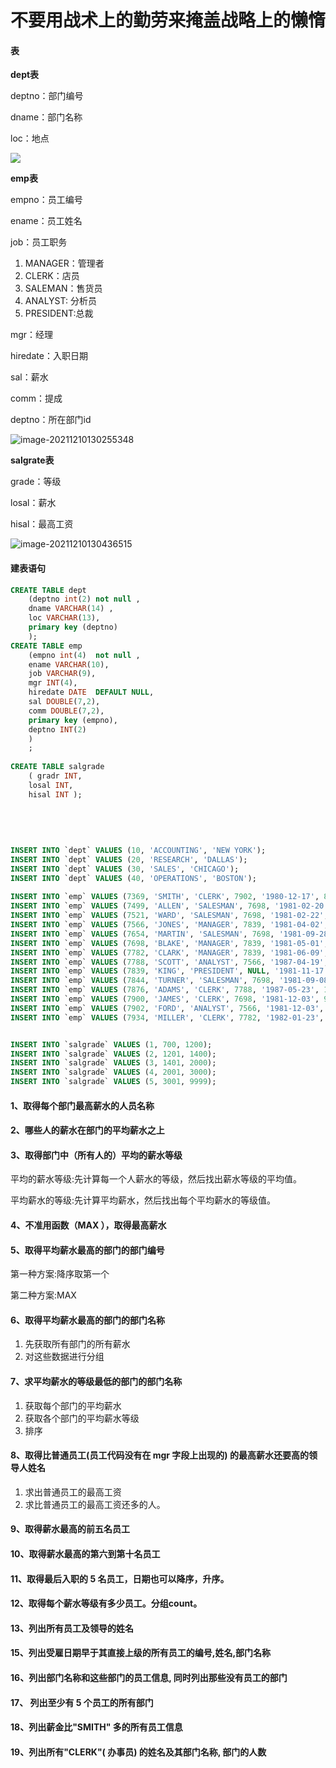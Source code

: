 # 不要用战术上的勤劳来掩盖战略上的懒惰

#### 表

**dept表**

deptno：部门编号

dname：部门名称

loc：地点

![](https://mynotepicbed.oss-cn-beijing.aliyuncs.com/img/image-20211210130614881.png)

**emp表**

empno：员工编号

ename：员工姓名

job：员工职务

1. MANAGER：管理者
2. CLERK：店员
3. SALEMAN：售货员
4. ANALYST: 分析员
5. PRESIDENT:总裁

mgr：经理

hiredate：入职日期

sal：薪水

comm：提成

deptno：所在部门id

![image-20211210130255348](https://mynotepicbed.oss-cn-beijing.aliyuncs.com/img/image-20211210130255348.png)

**salgrate表**

grade：等级 

losal：薪水

hisal：最高工资

![image-20211210130436515](https://mynotepicbed.oss-cn-beijing.aliyuncs.com/img/image-20211210130436515.png)

#### 建表语句

```sql
CREATE TABLE dept
    (deptno int(2) not null ,
    dname VARCHAR(14) ,
    loc VARCHAR(13),
    primary key (deptno)
    );
CREATE TABLE emp
    (empno int(4)  not null ,
    ename VARCHAR(10),
    job VARCHAR(9),
    mgr INT(4),
    hiredate DATE  DEFAULT NULL,
    sal DOUBLE(7,2),
    comm DOUBLE(7,2),
    primary key (empno),
    deptno INT(2) 
    )
    ;
 
CREATE TABLE salgrade
    ( gradr INT,
    losal INT,
    hisal INT );
		
		
		
 
 
INSERT INTO `dept` VALUES (10, 'ACCOUNTING', 'NEW YORK');
INSERT INTO `dept` VALUES (20, 'RESEARCH', 'DALLAS');
INSERT INTO `dept` VALUES (30, 'SALES', 'CHICAGO');
INSERT INTO `dept` VALUES (40, 'OPERATIONS', 'BOSTON');
  
INSERT INTO `emp` VALUES (7369, 'SMITH', 'CLERK', 7902, '1980-12-17', 800.00, NULL, 20);
INSERT INTO `emp` VALUES (7499, 'ALLEN', 'SALESMAN', 7698, '1981-02-20', 1600.00, 300.00, 30);
INSERT INTO `emp` VALUES (7521, 'WARD', 'SALESMAN', 7698, '1981-02-22', 1250.00, 500.00, 30);
INSERT INTO `emp` VALUES (7566, 'JONES', 'MANAGER', 7839, '1981-04-02', 2975.00, NULL, 20);
INSERT INTO `emp` VALUES (7654, 'MARTIN', 'SALESMAN', 7698, '1981-09-28', 1250.00, 1400.00, 30);
INSERT INTO `emp` VALUES (7698, 'BLAKE', 'MANAGER', 7839, '1981-05-01', 2850.00, NULL, 30);
INSERT INTO `emp` VALUES (7782, 'CLARK', 'MANAGER', 7839, '1981-06-09', 2450.00, NULL, 10);
INSERT INTO `emp` VALUES (7788, 'SCOTT', 'ANALYST', 7566, '1987-04-19', 3000.00, NULL, 20);
INSERT INTO `emp` VALUES (7839, 'KING', 'PRESIDENT', NULL, '1981-11-17', 5000.00, NULL, 10);
INSERT INTO `emp` VALUES (7844, 'TURNER', 'SALESMAN', 7698, '1981-09-08', 1500.00, 0.00, 30);
INSERT INTO `emp` VALUES (7876, 'ADAMS', 'CLERK', 7788, '1987-05-23', 1100.00, NULL, 20);
INSERT INTO `emp` VALUES (7900, 'JAMES', 'CLERK', 7698, '1981-12-03', 950.00, NULL, 30);
INSERT INTO `emp` VALUES (7902, 'FORD', 'ANALYST', 7566, '1981-12-03', 3000.00, NULL, 20);
INSERT INTO `emp` VALUES (7934, 'MILLER', 'CLERK', 7782, '1982-01-23', 1300.00, NULL, 10);


INSERT INTO `salgrade` VALUES (1, 700, 1200);
INSERT INTO `salgrade` VALUES (2, 1201, 1400);
INSERT INTO `salgrade` VALUES (3, 1401, 2000);
INSERT INTO `salgrade` VALUES (4, 2001, 3000);
INSERT INTO `salgrade` VALUES (5, 3001, 9999);
```

#### 1、取得每个部门最高薪水的人员名称

#### 2、哪些人的薪水在部门的平均薪水之上

#### 3、取得部门中（所有人的）平均的薪水等级

平均的薪水等级:先计算每一个人薪水的等级，然后找出薪水等级的平均值。

平均薪水的等级:先计算平均薪水，然后找出每个平均薪水的等级值。

#### 4、不准用函数（MAX ），取得最高薪水

####  5、取得平均薪水最高的部门的部门编号

第一种方案:降序取第一个

第二种方案:MAX

#### 6、取得平均薪水最高的部门的部门名称

1. 先获取所有部门的所有薪水
2. 对这些数据进行分组

#### 7、求平均薪水的等级最低的部门的部门名称

1. 获取每个部门的平均薪水
2. 获取各个部门的平均薪水等级
3. 排序

#### 8、取得比普通员工(员工代码没有在 mgr 字段上出现的) 的最高薪水还要高的领导人姓名

1. 求出普通员工的最高工资
2. 求比普通员工的最高工资还多的人。

#### 9、取得薪水最高的前五名员工

#### 10、取得薪水最高的第六到第十名员工

#### 11、取得最后入职的 5 名员工，日期也可以降序，升序。

#### 12、取得每个薪水等级有多少员工。分组count。

#### 13、列出所有员工及领导的姓名

#### 15、列出受雇日期早于其直接上级的所有员工的编号,姓名,部门名称

#### 16、列出部门名称和这些部门的员工信息, 同时列出那些没有员工的部门

#### 17、 列出至少有 5 个员工的所有部门

#### 18、列出薪金比"SMITH" 多的所有员工信息

#### 19、列出所有"CLERK"( 办事员) 的姓名及其部门名称, 部门的人数
